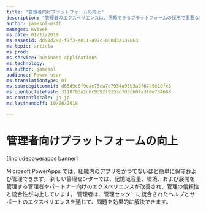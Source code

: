 ```yaml
---
title: "管理者向けプラットフォームの向上"
description: "管理者のエクスペリエンスは、信頼できるプラットフォームの採用で重要な鍵となります。"
author: jamesol-msft
manager: KVivek
ms.date: 01/11/2019
ms.assetid: dd91d290-f7f3-e811-a97c-000d3a137063
ms.topic: article
ms.prod: 
ms.service: business-applications
ms.technology: 
ms.author: jamesol
audience: Power user
ms.translationtype: HT
ms.sourcegitcommit: d65d9c6f9cae75ea7d7934a95b3a9f67a9e10fe3
ms.openlocfilehash: 3118793a2c6c9392f9153d7d3cb0fa3f0e754688
ms.contentlocale: ja-jp
ms.lasthandoff: 10/26/2018

---
```

# <a name="better-platform-for-administrators"></a>管理者向けプラットフォームの向上


[!include[powerapps banner](../includes/powerapps.md)]

Microsoft PowerApps では、組織内のアプリをかつてないほど簡単に保守および管理できます。 新しい管理センターでは、記憶域容量、環境、および展開を管理する管理者やパートナー向けのエクスペリエンスが改善され、管理の信頼性と統合性が向上しています。 管理者は、管理センターに統合されたヘルプとサポートのエクスペリエンスを通じて、問題を効果的に解決できます。
